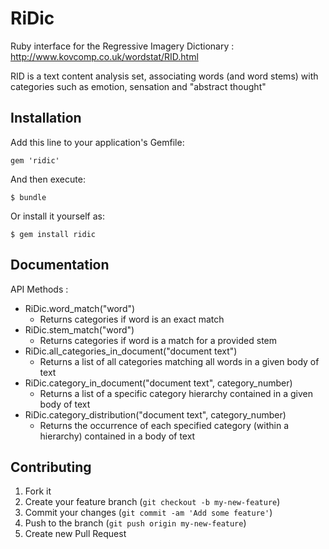 # RiDic

Ruby interface for the Regressive Imagery Dictionary :  
http://www.kovcomp.co.uk/wordstat/RID.html

RID is a text content analysis set, associating words (and word stems) with  
categories such as emotion, sensation and "abstract thought"

## Installation

Add this line to your application's Gemfile:

    gem 'ridic'

And then execute:

    $ bundle

Or install it yourself as:

    $ gem install ridic

## Documentation

API Methods :

  * RiDic.word_match("word")
    * Returns categories if word is an exact match
  * RiDic.stem_match("word")
    * Returns categories if word is a match for a provided stem
  * RiDic.all_categories_in_document("document text")
    * Returns a list of all categories matching all words in a given body of text
  * RiDic.category_in_document("document text", category_number)
    * Returns a list of a specific category hierarchy contained in a given body of text
  * RiDic.category_distribution("document text", category_number)
    * Returns the occurrence of each specified category (within a hierarchy) contained in a body of text


## Contributing

1. Fork it
2. Create your feature branch (`git checkout -b my-new-feature`)
3. Commit your changes (`git commit -am 'Add some feature'`)
4. Push to the branch (`git push origin my-new-feature`)
5. Create new Pull Request
